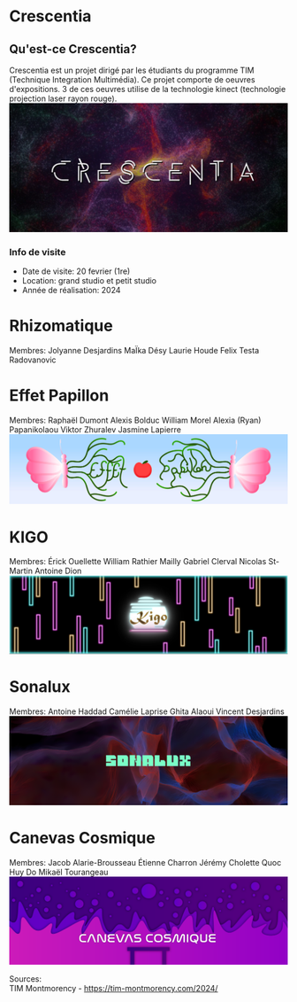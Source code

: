 # Crescentia 
## Qu'est-ce Crescentia? 
Crescentia est un projet dirigé par les étudiants du programme TIM (Technique Integration Multimédia). Ce projet comporte de oeuvres d'expositions. 3 de ces oeuvres utilise de la technologie kinect (technologie projection laser rayon rouge).
![image](media/visuelle_crescentia.png)

### Info de visite
- Date de visite: 20 fevrier (1re)
- Location: grand studio et petit studio
- Année de réalisation: 2024


# Rhizomatique
Membres:
Jolyanne Desjardins
MaÏka Désy
Laurie Houde
Felix Testa Radovanovic


# Effet Papillon
Membres:
Raphaël Dumont
Alexis Bolduc
William Morel
Alexia (Ryan) Papanikolaou
Viktor Zhuralev
Jasmine Lapierre
![image](media/visuel_effet_papillon.png)

# KIGO
Membres:
Érick Ouellette
William Rathier Mailly
Gabriel Clerval
Nicolas St-Martin
Antoine Dion
![image](media/visuel_kigo.png)

# Sonalux
Membres:
Antoine Haddad
Camélie Laprise
Ghita Alaoui
Vincent Desjardins
![image](media/visuel_sonalux.png)

# Canevas Cosmique
Membres:
Jacob Alarie-Brousseau
Étienne Charron
Jérémy Cholette
Quoc Huy Do
Mikaël Tourangeau
![image](media/visuel_canevas_cosmique.png)

Sources: <br>
TIM Montmorency - <https://tim-montmorency.com/2024/>
